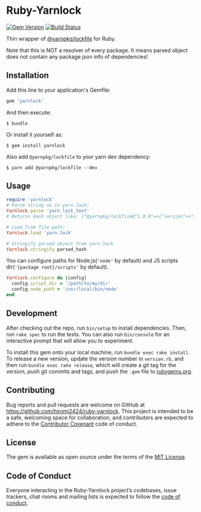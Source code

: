 # Ruby-Yarnlock

[![Gem Version](https://badge.fury.io/rb/yarnlock.svg)](https://badge.fury.io/rb/yarnlock)
[![Build Status](https://travis-ci.org/hiromi2424/ruby-yarnlock.svg?branch=master)](https://travis-ci.org/hiromi2424/ruby-yarnlock)

Thin wrapper of [@yarnpkg/lockfile](https://yarnpkg.com/en/package/@yarnpkg/lockfile) for Ruby.

Note that this is NOT a resolver of every package.
It means parsed object does not contain any package.json info of dependencies!

## Installation

Add this line to your application's Gemfile:

```ruby
gem 'yarnlock'
```

And then execute:

    $ bundle

Or install it yourself as:

    $ gem install yarnlock

Also add `@yarnpkg/lockfile` to your yarn dev dependency:

    $ yarn add @yarnpkg/lockfile --dev


## Usage

```ruby
require 'yarnlock'
# Parse string as in yarn.lock:
Yarnlock.parse 'yarn_lock_text'
# Returns Hash object like: {"@yarnpkg/lockfile@^1.0.0"=>{"version"=>"1.0.0", "resolved"=>"https://registry.yarnpkg.com/@yarnpkg/lockfile/-/lockfile-1.0.0.tgz#33d1dbb659a23b81f87f048762b35a446172add3"}}

# Load from file path:
Yarnlock.load 'yarn.lock'

# Stringify parsed object from yarn.lock
Yarnlock.stringify parsed_hash
```

You can configure paths for Node.js(`'node'` by default) and JS scripts dir(`'{package root}/scripts'` by default).

```ruby
Yarnlock.configure do |config|
  config.script_dir = '/path/to/my/dir'
  config.node_path = '/usr/local/bin/node'
end
```

## Development

After checking out the repo, run `bin/setup` to install dependencies. Then, run `rake spec` to run the tests. You can also run `bin/console` for an interactive prompt that will allow you to experiment.

To install this gem onto your local machine, run `bundle exec rake install`. To release a new version, update the version number in `version.rb`, and then run `bundle exec rake release`, which will create a git tag for the version, push git commits and tags, and push the `.gem` file to [rubygems.org](https://rubygems.org).

## Contributing

Bug reports and pull requests are welcome on GitHub at https://github.com/hiromi2424/ruby-yarnlock. This project is intended to be a safe, welcoming space for collaboration, and contributors are expected to adhere to the [Contributor Covenant](http://contributor-covenant.org) code of conduct.

## License

The gem is available as open source under the terms of the [MIT License](https://opensource.org/licenses/MIT).

## Code of Conduct

Everyone interacting in the Ruby-Yarnlock project’s codebases, issue trackers, chat rooms and mailing lists is expected to follow the [code of conduct](https://github.com/hiromi2424/ruby-yarnlock/blob/master/CODE_OF_CONDUCT.md).
